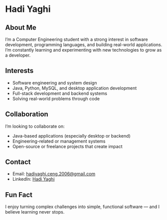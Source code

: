 # Hadi Yaghi

## About Me
I’m a Computer Engineering student with a strong interest in software development, programming languages, and building real-world applications. I’m constantly learning and experimenting with new technologies to grow as a developer.

## Interests
- Software engineering and system design
- Java, Python, MySQL, and desktop application development
- Full-stack development and backend systems
- Solving real-world problems through code

## Collaboration
I’m looking to collaborate on:
- Java-based applications (especially desktop or backend)
- Engineering-related or management systems
- Open-source or freelance projects that create impact

## Contact
- Email: [hadiyaghi.ceng.2006@gmail.com](mailto:hadiyaghi.ceng.2006@gmail.com)
- LinkedIn: [Hadi Yaghi](https://www.linkedin.com/in/hadi-yaghi)

## Fun Fact
I enjoy turning complex challenges into simple, functional software — and I believe learning never stops.
